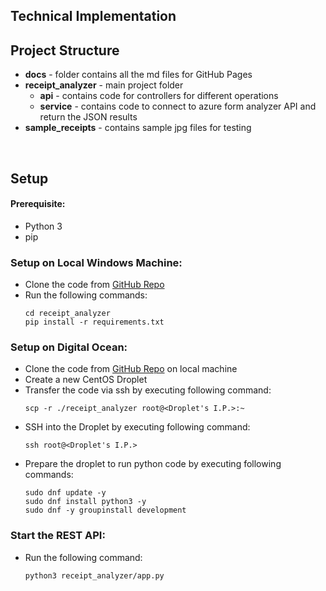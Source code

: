 ## Technical Implementation

## Project Structure

 - **docs** - folder contains all the md files for GitHub Pages
 - **receipt_analyzer** - main project folder
	 - **api** - contains code for controllers for different operations
	 - **service** - contains code to connect to azure form analyzer API and return the JSON results
 - **sample_receipts** - contains sample jpg files for testing


<br/>


## Setup
#### Prerequisite:

 - Python 3
 - pip

### Setup on Local Windows Machine:

 - Clone the code from [GitHub Repo](https://github.com/pranjal7842/ReceiptAnalyzer)
 - Run the following commands:
	```
	cd receipt_analyzer
	pip install -r requirements.txt
	```

### Setup on Digital Ocean:

 - Clone the code from [GitHub Repo](https://github.com/pranjal7842/ReceiptAnalyzer) on local machine
 - Create a new CentOS Droplet
 - Transfer the code via ssh by executing following command:
	```
	scp -r ./receipt_analyzer root@<Droplet's I.P.>:~
	```
 - SSH into the Droplet by executing following command:
	```
	ssh root@<Droplet's I.P.>
	```
 - Prepare the droplet to run python code by executing following commands:
	```
	sudo dnf update -y
	sudo dnf install python3 -y
	sudo dnf -y groupinstall development
	```

### Start the REST API:

 - Run the following command:
	```
	python3 receipt_analyzer/app.py
	```
